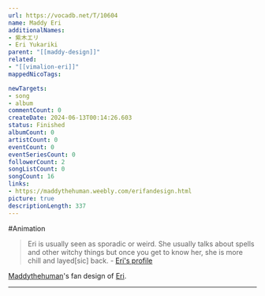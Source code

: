 ```yaml
---
url: https://vocadb.net/T/10604
name: Maddy Eri
additionalNames: 
- 紫木エリ
- Eri Yukariki
parent: "[[maddy-design]]"
related:
- "[[vimalion-eri]]"
mappedNicoTags:

newTargets:
- song
- album
commentCount: 0
createDate: 2024-06-13T00:14:26.603
status: Finished
albumCount: 0
artistCount: 0
eventCount: 0
eventSeriesCount: 0
followerCount: 2
songListCount: 0
songCount: 16
links: 
- https://maddythehuman.weebly.com/erifandesign.html
picture: true
descriptionLength: 337
---
```


#Animation

>Eri is usually seen as sporadic or weird. She usually talks about spells and other witchy things but once you get to know her, she is more chill and layed[sic] back.
\- [Eri's profile](https://maddythehuman.weebly.com/erifandesign.html)

[Maddythehuman](https://vocadb.net/Ar/126790)'s fan design of [Eri](https://vocadb.net/Ar/125668).

---

